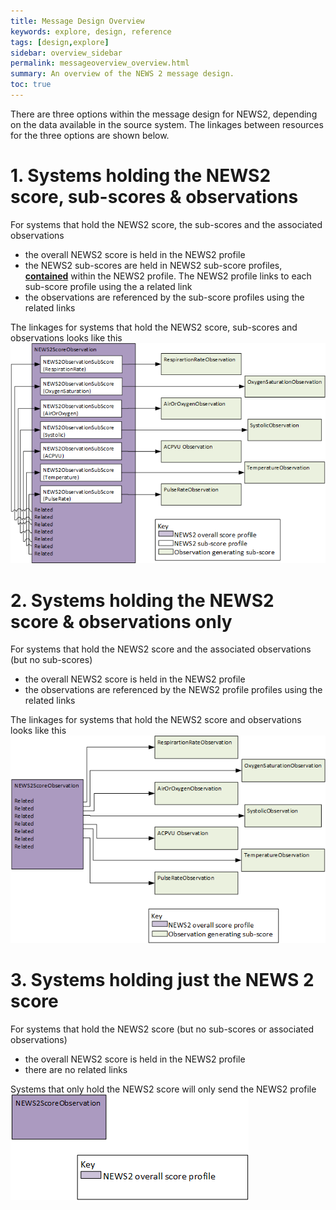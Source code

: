 ```yaml
---
title: Message Design Overview
keywords: explore, design, reference
tags: [design,explore]
sidebar: overview_sidebar
permalink: messageoverview_overview.html
summary: An overview of the NEWS 2 message design.
toc: true
---
```


There are three options within the message design for NEWS2, depending on the data available in the source system. The linkages between resources for the three options are shown below.

# 1. Systems holding the NEWS2 score, sub-scores & observations #

For systems that hold the NEWS2 score, the sub-scores and the associated observations
* the overall NEWS2 score is held in the NEWS2 profile
* the NEWS2 sub-scores are held in NEWS2 sub-score profiles, <a href="https://www.hl7.org/fhir/references.html#contained">**contained**</a> within the NEWS2 profile. The NEWS2 profile links to each sub-score profile using the a related link
* the observations are referenced by the sub-score profiles using the related links

The linkages for systems that hold the NEWS2 score, sub-scores and observations looks like this
<img src="./images/NEWS2AllOfIt.png" alt="NEWS2 score, sub-scores and observations"/>

# 2. Systems holding the NEWS2 score & observations only #

For systems that hold the NEWS2 score and the associated observations (but no sub-scores)
* the overall NEWS2 score is held in the NEWS2 profile
* the observations are referenced by the NEWS2 profile profiles using the related links

The linkages for systems that hold the NEWS2 score and observations looks like this
<img src="./images/NEWS2All.png" alt="NEWS2 score, sub-scores and observations"/>

# 3. Systems holding just the NEWS 2 score #

For systems that hold the NEWS2 score (but no sub-scores or associated observations)
* the overall NEWS2 score is held in the NEWS2 profile
* there are no related links

Systems that only hold the NEWS2 score will only send the NEWS2 profile
<img src="./images/NEWS2JustScore.png" alt="NEWS2 score, sub-scores and observations"/>